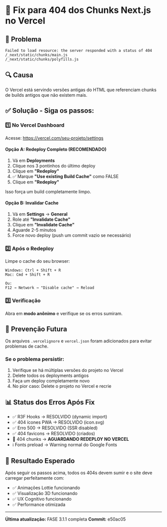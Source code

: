 # 🔧 Fix para 404 dos Chunks Next.js no Vercel

## 🐛 Problema
```
Failed to load resource: the server responded with a status of 404
/_next/static/chunks/main.js
/_next/static/chunks/polyfills.js
```

## 🔍 Causa
O Vercel está servindo versões antigas do HTML que referenciam chunks de builds antigos que não existem mais.

## ✅ Solução - Siga os passos:

### 1️⃣ No Vercel Dashboard

Acesse: https://vercel.com/seu-projeto/settings

#### Opção A: Redeploy Completo (RECOMENDADO)
1. Vá em **Deployments**
2. Clique nos 3 pontinhos do último deploy
3. Clique em **"Redeploy"**
4. ✅ Marque **"Use existing Build Cache"** como FALSE
5. Clique em **"Redeploy"**

Isso força um build completamente limpo.

#### Opção B: Invalidar Cache
1. Vá em **Settings** → **General**
2. Role até **"Invalidate Cache"**
3. Clique em **"Invalidate Cache"**
4. Aguarde 2-5 minutos
5. Force novo deploy (push um commit vazio se necessário)

### 2️⃣ Após o Redeploy

Limpe o cache do seu browser:
```
Windows: Ctrl + Shift + R
Mac: Cmd + Shift + R

Ou:
F12 → Network → "Disable cache" → Reload
```

### 3️⃣ Verificação

Abra em **modo anônimo** e verifique se os erros sumiram.

## 🚀 Prevenção Futura

Os arquivos `.vercelignore` e `vercel.json` foram adicionados para evitar problemas de cache.

### Se o problema persistir:

1. Verifique se há múltiplas versões do projeto no Vercel
2. Delete todos os deployments antigos
3. Faça um deploy completamente novo
4. No pior caso: Delete o projeto no Vercel e recrie

## 📊 Status dos Erros Após Fix

- ✅ R3F Hooks → RESOLVIDO (dynamic import)
- ✅ 404 ícones PWA → RESOLVIDO (icon.svg)
- ✅ Erro 500 → RESOLVIDO (SSR disabled)
- ✅ 404 favicons → RESOLVIDO (criados)
- 🔄 404 chunks → **AGUARDANDO REDEPLOY NO VERCEL**
- ℹ️ Fonts preload → Warning normal do Google Fonts

## 🎯 Resultado Esperado

Após seguir os passos acima, todos os 404s devem sumir e o site deve carregar perfeitamente com:
- ✅ Animações Lottie funcionando
- ✅ Visualização 3D funcionando
- ✅ UX Cognitivo funcionando
- ✅ Performance otimizada

---

**Última atualização:** FASE 3.1.1 completa
**Commit:** e50ac05
